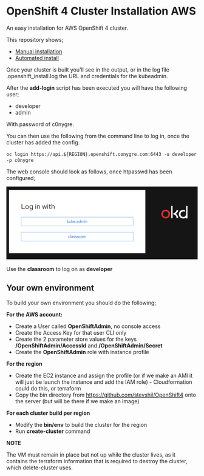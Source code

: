 # OpenShift 4 Cluster Installation AWS

An easy installation for AWS OpenShift 4 cluster.

This repository shows;
- [Manual installation](ManualInstall.md)
- [Automated install](UsingAutomation.md)

Once your cluster is built you'll see in the output, or in the log file .openshift_install.log the URL and credentials for the kubeadmin.

After the **add-login** script has been executed you will have the following user;
- developer
- admin

With password of c0nygre.

You can then use the following from the command line to log in, once the cluster has added the config.

```
oc login https://api.${REGION}.openshift.conygre.com:6443 -u developer -p c0nygre
```

The web console should look as follows, once htpasswd has been configured;

![Web console with htpasswd](images/OpenShiftConsoleLogin.png)

Use the **classroom** to log on as **developer**

## Your own environment

To build your own environment you should do the following;

**For the AWS account:**

- Create a User called **OpenShiftAdmin**, no console access
- Create the Access Key for that user CLI only
- Create the 2 parameter store values for the keys **/OpenShiftAdmin/AccessId** and **/OpenShiftAdmin/Secret**
- Create the **OpenShiftAdmin** role with instance profile

**For the region**

- Create the EC2 instance and assign the profile (or if we make an AMI it will just be launch the instance and add the IAM role)  - Cloudformation could do this, or terraform
- Copy the bin directory from https://github.com/stevshil/OpenShift4 onto the server (but will be there if we make an image)

**For each cluster build per region**

- Modify the **bin/env** to build the cluster for the region
- Run **create-cluster** command

**NOTE**

The VM must remain in place but not up while the cluster lives, as it contains the terraform information that is required to destroy the cluster, which delete-cluster uses.